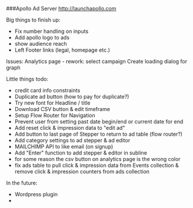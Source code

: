 ###Apollo Ad Server
http://launchapollo.com

Big things to finish up:
 - Fix number handling on inputs
 - Add apollo logo to ads
 - show audience reach
 - Left Footer links (legal, homepage etc.)

 Issues:
 Analytics page - rework: select campaign
 Create loading dialog for graph

Little things todo:
 - credit card info constraints
 - Duplicate ad button (how to pay for duplicate?)
 - Try new font for Headline / title
 - Download CSV button & edit timeframe
 - Setup Flow Router for Navigation
 - Prevent user from setting past date begin/end or current date for end
 - Add reset click & impression data to "edit ad"
 - Add button to last page of Stepper to return to ad table (flow router?)
 - Add category settings to ad stepper & ad editor
 - MAILCHIMP API to like email (on signup)
 - Add "Enter" function to add stepper & editor in subline
 - for some reason the csv button on analytics page is the wrong color
 - fix ads table to pull click & impression data from Events collection & remove click & impression counters from ads collection

In the future:
 - Wordpress plugin
 -
